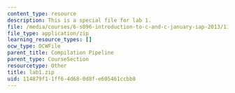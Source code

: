 ```yaml
---
content_type: resource
description: This is a special file for lab 1.
file: /media/courses/6-s096-introduction-to-c-and-c-january-iap-2013/114879f11ff64d680d8fe605461ccbb8_lab1.zip
file_type: application/zip
learning_resource_types: []
ocw_type: OCWFile
parent_title: Compilation Pipeline
parent_type: CourseSection
resourcetype: Other
title: lab1.zip
uid: 114879f1-1ff6-4d68-0d8f-e605461ccbb8
---
```

